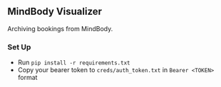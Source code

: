 ## MindBody Visualizer

Archiving bookings from MindBody.

### Set Up

-   Run `pip install -r requirements.txt`
-   Copy your bearer token to `creds/auth_token.txt` in `Bearer <TOKEN>` format

